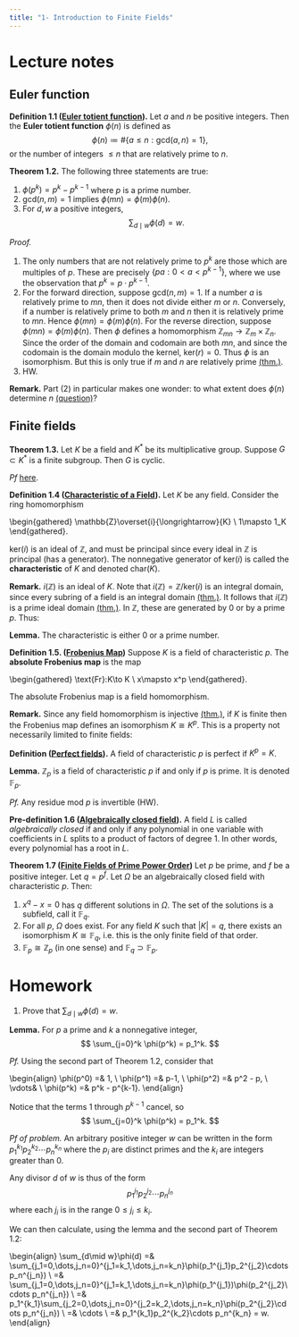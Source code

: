 ```yaml
---
title: "1- Introduction to Finite Fields"
---
```


# Lecture notes
## Euler function
**Definition 1.1 ([Euler totient function](<notes/ntpy/Definitions/Algebraic Number Theory/Euler totient function.md>)).** Let $a$ and $n$ be positive integers. Then the **Euler totient function** $\phi(n)$ is defined as
$$
\phi(n)\coloneqq \# \{a\leq n: \text{gcd}(a,n)=1\},
$$
or the number of integers $\leq n$ that are relatively prime to $n$.

**Theorem 1.2.** The following three statements are true:
1. $\phi(p^k) = p^k - p^{k-1}$ where $p$ is a prime number.
2. $\text{gcd}(n,m)=1$ implies $\phi(mn)=\phi(m)\phi(n)$.
3. For $d,w$ a positive integers, $$\sum_{d\mid w}\phi(d)=w.$$

_Proof._ 
1. The only numbers that are not relatively prime to $p^k$ are those which are multiples of $p$. These are precisely $\{pa:0<a<p^{k-1}\}$, where we use the observation that $p^k=p\cdot p^{k-1}$.
2. For the forward direction, suppose $\text{gcd}(n,m)=1$. If a number $a$ is relatively prime to $mn$, then it does not divide either $m$ or $n$. Conversely, if a number is relatively prime to both $m$ and $n$ then it is relatively prime to $mn$. Hence $\phi(mn)=\phi(m)\phi(n)$. For the reverse direction, suppose $\phi(mn)=\phi(m)\phi(n)$. Then $\phi$ defines a homomorphism $\mathbb{Z}_{mn}\to\mathbb{Z}_m\times\mathbb{Z}_n$. Since the order of the domain and codomain are both $mn$, and since the codomain is the domain modulo the kernel, $\text{ker}(r)=0$. Thus $\phi$ is an isomorphism. But this is only true if $m$ and $n$ are relatively prime [(thm.)](<notes/ntpy/Theorems/Group Theory/When Product of Cyclic Groups is Cyclic.md>). 
3. HW.

**Remark.**
Part (2) in particular makes one wonder: to what extent does $\phi(n)$ determine $n$ [(question)](<notes/ntpy/Questions/To What Extent does the Euler function determine n?.md>)?

## Finite fields

**Theorem 1.3.** Let $K$ be a field and $K^\ast$ be its multiplicative group. Suppose $G\subset K^\ast$ is a finite subgroup. Then $G$ is cyclic.

_Pf_ [here](<notes/ntpy/Theorems/Field Theory/Finite Mult. Subgroup of Field is Cyclic.md>).

**Definition 1.4 ([Characteristic of a Field](<notes/ntpy/Definitions/Algebraic Number Theory/Field Theory/Characteristic of a Field.md>)).** Let $K$ be any field. Consider the ring homomorphism 

\begin{gathered}
\mathbb{Z}\overset{i}{\longrightarrow}{K} \\
1\mapsto 1_K
\end{gathered}.

$\text{ker}(i)$ is an ideal of $\mathbb{Z}$, and must be principal since every ideal in $\mathbb{Z}$ is principal (has a generator). The nonnegative generator of $\text{ker}(i)$ is called the **characteristic** of $K$ and denoted $\text{char}(K)$. 

**Remark.** $i(\mathbb{Z})$ is an ideal of $K$. Note that $i(\mathbb{Z})=\mathbb{Z}/\text{ker}(i)$ is an integral domain, since every subring of a field is an integral domain [(thm.)](<notes/ntpy/Theorems/Field Theory/Subring of Field is Integral Domain.md>). It follows that $i(\mathbb{Z})$ is a prime ideal domain [(thm.)](<notes/ntpy/Theorems/Ring Theory/Quotient of Ring is Integral Domain iff Prime Ideal.md>). In $\mathbb{Z}$, these are generated by $0$ or by a prime $p$. Thus:

**Lemma.** The characteristic is either 0 or a prime number.

**Definition 1.5. ([Frobenius Map](<notes/ntpy/Definitions/Algebraic Number Theory/Field Theory/Frobenius Map.md>))** Suppose $K$ is a field of characteristic $p$. The **absolute Frobenius map** is the map

\begin{gathered}
\text{Fr}:K\to K \\
x\mapsto x^p
\end{gathered}.

The absolute Frobenius map is a field homomorphism.

**Remark.** Since any field homomorphism is injective [(thm.)](<notes/ntpy/Theorems/Field Theory/Any Field Hom is Injective.md>), if $K$ is finite then the Frobenius map defines an isomorphism $K\cong K^p$. This is a property not necessarily limited to finite fields:

**Definition ([Perfect fields](<notes/ntpy/Definitions/Algebraic Number Theory/Field Theory/Perfect fields.md>)).** A field of characteristic $p$ is perfect if $K^p=K$.

**Lemma.** $\mathbb{Z}_p$ is a field of characteristic $p$ if and only if $p$ is prime. It is denoted $\mathbb{F}_p$.

_Pf._ Any residue mod $p$ is invertible (HW).

**Pre-definition 1.6 ([Algebraically closed field](<notes/ntpy/Definitions/Algebraic Number Theory/Field Theory/Algebraically closed field.md>)).** A field $L$ is called _algebraically closed_ if and only if any polynomial in one variable with coefficients in $L$ splits to a product of factors of degree 1. In other words, every polynomial has a root in $L$.

**Theorem 1.7 ([Finite Fields of Prime Power Order](<notes/ntpy/Theorems/Field Theory/Finite Fields of Prime Power Order.md>))** Let $p$ be prime, and $f$ be a positive integer. Let $q=p^f$. Let $\Omega$ be an algebraically closed field with characteristic $p$. Then:
1. $x^q-x=0$ has $q$ different solutions in $\Omega$. The set of the solutions is a subfield, call it $\mathbb{F}_q$.
2. For all $p$, $\Omega$ does exist. For any field $K$ such that $|K|=q$, there exists an isomorphism $K\cong \mathbb{F}_q$, i.e. this is the only finite field of that order.
3. $\mathbb{F}_p\cong\mathbb{Z}_p$ (in one sense) and $\mathbb{F}_q \supset\mathbb{F}_p$.

# Homework
1. Prove that $\sum_{d\mid w}\phi(d) = w$.

**Lemma.** For $p$ a prime and $k$ a nonnegative integer, 
$$
\sum_{j=0}^k \phi(p^k) = p_1^k.
$$

_Pf._ Using the second part of Theorem 1.2, consider that

\begin{align}
\phi(p^0) =& 1, \\
\phi(p^1) =& p-1, \\
\phi(p^2) =& p^2 - p, \\
\vdots& \\
\phi(p^k) =& p^k - p^{k-1}.
\end{align}

Notice that the terms $1$ through $p^{k-1}$ cancel, so 
$$
\sum_{j=0}^k \phi(p^k) = p_1^k.
$$

_Pf of problem._ An arbitrary positive integer $w$ can be written in the form $p_1^{k_1}p_2^{k_2}\cdots p_n^{k_n}$ where the $p_i$ are distinct primes and the $k_i$ are integers greater than 0. 

Any divisor $d$ of $w$ is thus of the form 
$$
p_1^{j_1}p_2^{j_2}\cdots p_n^{j_n}
$$
where each $j_i$ is in the range $0\leq j_i \leq k_i$.

We can then calculate, using the lemma and the second part of Theorem 1.2:

\begin{align}
\sum_{d\mid w}\phi(d) =& \sum_{j_1=0,\dots,j_n=0}^{j_1=k_1,\dots,j_n=k_n}\phi(p_1^{j_1}p_2^{j_2}\cdots p_n^{j_n}) \\
=& \sum_{j_1=0,\dots,j_n=0}^{j_1=k_1,\dots,j_n=k_n}\phi(p_1^{j_1})\phi(p_2^{j_2}\cdots p_n^{j_n}) \\
=& p_1^{k_1}\sum_{j_2=0,\dots,j_n=0}^{j_2=k_2,\dots,j_n=k_n}\phi(p_2^{j_2}\cdots p_n^{j_n}) \\
=& \cdots \\
=& p_1^{k_1}p_2^{k_2}\cdots p_n^{k_n} = w.
\end{align}
